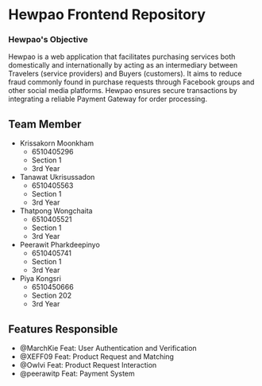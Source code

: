 # Hewpao Frontend Repository

### Hewpao's Objective

Hewpao is a web application that facilitates purchasing services both domestically and internationally by acting as an intermediary between Travelers (service providers) and Buyers (customers). It aims to reduce fraud commonly found in purchase requests through Facebook groups and other social media platforms. Hewpao ensures secure transactions by integrating a reliable Payment Gateway for order processing.

## Team Member

- Krissakorn Moonkham
  - 6510405296
  - Section 1
  - 3rd Year
- Tanawat Ukrisussadon
  - 6510405563
  - Section 1
  - 3rd Year
- Thatpong Wongchaita
  - 6510405521
  - Section 1
  - 3rd Year
- Peerawit Pharkdeepinyo
  - 6510405741
  - Section 1
  - 3rd Year
- Piya Kongsri
  - 6510450666
  - Section 202
  - 3rd Year

## Features Responsible

- @MarchKie Feat: User Authentication and Verification
- @XEFF09 Feat: Product Request and Matching
- @Owlvi Feat: Product Request Interaction
- @peerawitp Feat: Payment System
